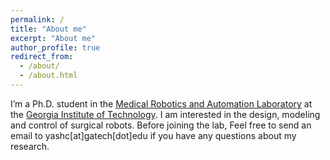 ```yaml
---
permalink: /
title: "About me"
excerpt: "About me"
author_profile: true
redirect_from: 
  - /about/
  - /about.html
---
```


I’m a Ph.D. student in the [Medical Robotics and Automation Laboratory](https://robomed.gatech.edu/) at the [Georgia Institute of Technology](https://www.gatech.edu/).
I am interested in the design, modeling and control of surgical robots. 
Before joining the lab, 
Feel free to send an email to yashc[at]gatech[dot]edu if you have any questions about my research.


